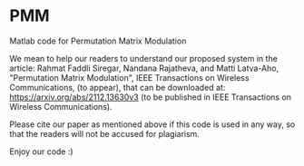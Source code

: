 # PMM
Matlab code for Permutation Matrix Modulation

We mean to help our readers to understand our proposed system in the article:
Rahmat Faddli Siregar, Nandana Rajatheva, and Matti Latva-Aho, "Permutation Matrix Modulation", IEEE Transactions on Wireless Communications, (to appear),
that can be downloaded at: https://arxiv.org/abs/2112.13630v3 (to be published in IEEE Transactions on Wireless Communications).

Please cite our paper as mentioned above if this code is used in any way, so that the readers will not be accused for plagiarism.

Enjoy our code :)
